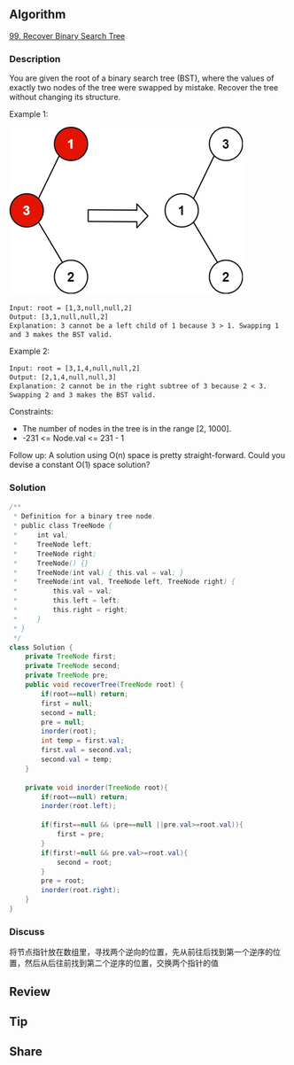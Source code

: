 ## Algorithm

[99. Recover Binary Search Tree](https://leetcode.com/problems/recover-binary-search-tree/)

### Description

You are given the root of a binary search tree (BST), where the values of exactly two nodes of the tree were swapped by mistake. Recover the tree without changing its structure.

Example 1:

![](assets/20220128-d5d5c9be.png)

```
Input: root = [1,3,null,null,2]
Output: [3,1,null,null,2]
Explanation: 3 cannot be a left child of 1 because 3 > 1. Swapping 1 and 3 makes the BST valid.
```

Example 2:

```
Input: root = [3,1,4,null,null,2]
Output: [2,1,4,null,null,3]
Explanation: 2 cannot be in the right subtree of 3 because 2 < 3. Swapping 2 and 3 makes the BST valid.
```

Constraints:

- The number of nodes in the tree is in the range [2, 1000].
- -231 <= Node.val <= 231 - 1


Follow up: A solution using O(n) space is pretty straight-forward. Could you devise a constant O(1) space solution?

### Solution

```java
/**
 * Definition for a binary tree node.
 * public class TreeNode {
 *     int val;
 *     TreeNode left;
 *     TreeNode right;
 *     TreeNode() {}
 *     TreeNode(int val) { this.val = val; }
 *     TreeNode(int val, TreeNode left, TreeNode right) {
 *         this.val = val;
 *         this.left = left;
 *         this.right = right;
 *     }
 * }
 */
class Solution {
    private TreeNode first;
    private TreeNode second;
    private TreeNode pre;
    public void recoverTree(TreeNode root) {
        if(root==null) return;
        first = null;
        second = null;
        pre = null;
        inorder(root);
        int temp = first.val;
        first.val = second.val;
        second.val = temp;
    }

    private void inorder(TreeNode root){
        if(root==null) return;
        inorder(root.left);

        if(first==null && (pre==null ||pre.val>=root.val)){
            first = pre;
        }
        if(first!=null && pre.val>=root.val){
            second = root;
        }
        pre = root;
        inorder(root.right);
    }
}
```

### Discuss

将节点指针放在数组里，寻找两个逆向的位置，先从前往后找到第一个逆序的位置，然后从后往前找到第二个逆序的位置，交换两个指针的值

## Review


## Tip


## Share

